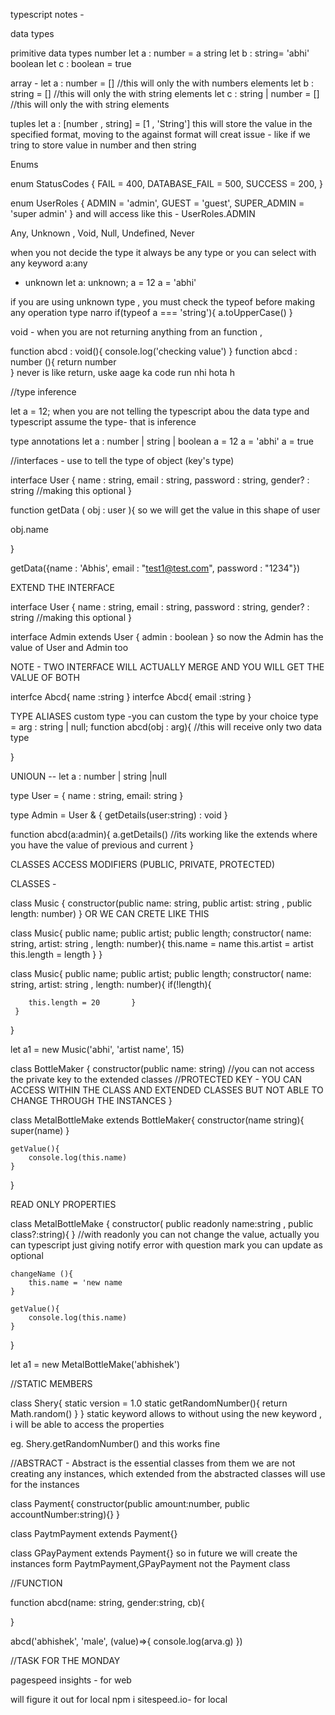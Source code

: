 typescript notes -

data types

primitive data types
number
let a : number = a
string 
let b : string= 'abhi'
boolean
let c : boolean = true

array - 
let a : number = [] //this will only the with numbers elements
let b : string = [] //this will only the with string elements
let c : string | number = [] //this will only the with string elements

tuples 
let a : [number , string] = [1 , 'String'] this will store the value in the specified format, moving to the against format will creat issue - like if we tring to store value in number and then string

Enums 

enum StatusCodes {
    FAIL = 400,
    DATABASE_FAIL = 500,
    SUCCESS = 200,
}

enum UserRoles {
    ADMIN = 'admin',
    GUEST = 'guest',
    SUPER_ADMIN = 'super admin'
}
and will access like this - UserRoles.ADMIN

Any, Unknown , Void, Null, Undefined, Never

when you not decide the type it always be any type or you can select with any keyword
a:any 

- unknown
let a: unknown;
a = 12
a = 'abhi'

if you are using unknown type , you must check the typeof before making any operation 
type narro
if(typeof a === 'string'){
    a.toUpperCase()
}

void - when you are not returning anything from an function , 

function abcd : void(){
    console.log('checking value')
}
function abcd : number (){
    return number  
}
 never is like return, uske aage ka code run nhi hota h


 //type inference

 let a = 12; when you are not telling the typescript abou the data type and typescript assume the type- that is inference

 type annotations
 let a : number | string | boolean
 a = 12
 a = 'abhi'
 a  = true


 //interfaces - use to tell the type of object (key's type)

 interface User {
    name : string,
    email : string,
    password : string,
    gender? : string  //making this optional
 }

 function getData ( obj : user ){
so we will  get the value in this shape of user

obj.name

 }

 getData({name : 'Abhis',
    email : "test1@test.com",
    password : "1234"})

EXTEND THE INTERFACE

 interface User {
    name : string,
    email : string,
    password : string,
    gender? : string  //making this optional
 }

 interface Admin extends User {
    admin : boolean
 }
 so now the Admin has the value of User and Admin too
 
 NOTE - TWO INTERFACE WILL ACTUALLY MERGE AND YOU WILL GET THE VALUE OF BOTH

 interfce Abcd{
    name :string
 }
 interfce Abcd{
    email :string
 }


 TYPE ALIASES
 custom type -you can custom the type by your choice
 type = arg : string | null;
 function abcd(obj : arg){ //this will receive only two data type

 }


UNIOUN -- 
let a : number | string |null


type User = {
    name : string,
    email: string
}

type Admin = User & {
    getDetails(user:string) : void
}

function abcd(a:admin){
    a.getDetails()  //its working like the extends where you have the value of previous and current
}

CLASSES
ACCESS MODIFIERS (PUBLIC, PRIVATE, PROTECTED)


CLASSES - 

class Music {
    constructor(public name: string, public artist: string , public length: number)
}
OR WE CAN CRETE LIKE THIS

class Music{
    public name;
    public artist;
    public length;
     constructor( name: string,  artist: string ,  length: number){
        this.name = name
        this.artist = artist
        this.length = length
     }
}


class Music{
    public name;
    public artist;
    public length;
     constructor( name: string,  artist: string ,  length: number){
       if(!length){

        this.length = 20       }
     }
}

let a1 = new Music('abhi', 'artist name', 15)

class BottleMaker {
    constructor(public name: string)  //you can not access the private key to the extended classes
    //PROTECTED KEY - YOU CAN ACCESS WITHIN THE CLASS AND EXTENDED CLASSES BUT NOT ABLE TO CHANGE THROUGH THE INSTANCES
}


class MetalBottleMake extends BottleMaker{
    constructor(name string){
        super(name)
    }

    getValue(){
        console.log(this.name)
    }
}

READ ONLY PROPERTIES


class MetalBottleMake {
    constructor( public readonly name:string , public class?:string){
    } //with readonly you can not change the value, actually you can typescript just giving notify error
    with question mark you can update as optional

    changeName (){
        this.name = 'new name
    }

    getValue(){
        console.log(this.name)
    }
}

let a1 = new MetalBottleMake('abhishek')


//STATIC MEMBERS

class Shery{
   static version = 1.0
    static getRandomNumber(){
        return Math.random()
    }
} 
static keyword allows to without using the new keyword , i will be able to access the properties

eg. Shery.getRandomNumber() and this works fine

//ABSTRACT  - Abstract is the essential classes from them we are not creating any instances, which extended from the abstracted classes will use for the instances

class Payment{
    constructor(public amount:number, public accountNumber:string){}
}

class PaytmPayment extends Payment{}

class GPayPayment extends Payment{} so in future we will create the instances form PaytmPayment,GPayPayment not the Payment class


//FUNCTION

function abcd(name: string, gender:string, cb){

}

abcd('abhishek', 'male', (value)=>{
    console.log(arva.g)
})



//TASK FOR THE MONDAY

pagespeed insights - for web

will figure it out for local
npm i sitespeed.io- for local
